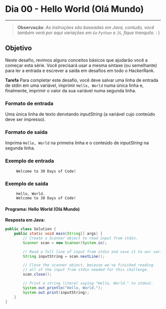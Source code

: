# Dia 00 - Hello World (Olá Mundo)

---

> **Observação**: _As instruções são baseadas em Java, contudo, você também verá por aqui variações em `Go` `Python`
e `JS`, fique tranquilo._ : )

## Objetivo

Neste desafio, revimos alguns conceitos básicos que ajudarão você a começar esta série. Você precisará usar a mesma
sintaxe (ou semelhante) para ler a entrada e escrever a saída em desafios em todo o HackerRank.

**Tarefa**
Para completar este desafio, você deve salvar uma linha de entrada de stdin em uma variável, imprimir `Hello, World`
numa única linha e, finalmente, imprimir o valor da sua variável numa segunda linha.

### Formato de entrada

Uma única linha de texto denotando _inputString_ (a variável cujo conteúdo deve ser impresso).

### Formato de saída

Imprima `Hello, World` na primeira linha e o conteúdo de _inputString_ na segunda linha.

### Exemplo de entrada

```text
     Welcome to 30 Days of Code!
```

### Exemplo de saída

```text
     Hello, World.
     Welcome to 30 Days of Code!
```


#### Programa: Hello World (Olá Mundo)

**Resposta em Java:**
```java
public class Solution {
    public static void main(String[] args) {
        // Create a Scanner object to read input from stdin.
        Scanner scan = new Scanner(System.in);

        // Read a full line of input from stdin and save it to our variable, inputString.
        String inputString = scan.nextLine();

        // Close the scanner object, because we've finished reading 
        // all of the input from stdin needed for this challenge.
        scan.close();

        // Print a string literal saying "Hello, World." to stdout.
        System.out.println("Hello, World.");
        System.out.print(inputString);
    }
}
```